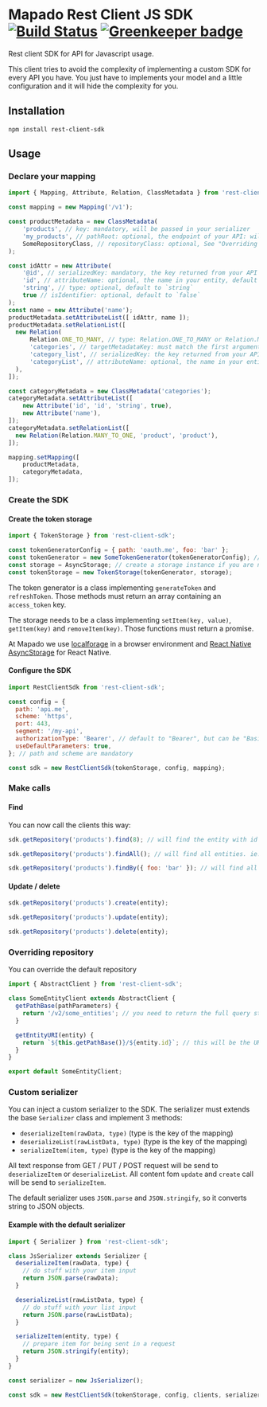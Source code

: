 # Mapado Rest Client JS SDK [![Build Status](https://travis-ci.org/mapado/rest-client-js-sdk.svg?branch=master)](https://travis-ci.org/mapado/rest-client-js-sdk) [![Greenkeeper badge](https://badges.greenkeeper.io/mapado/rest-client-js-sdk.svg)](https://greenkeeper.io/)

Rest client SDK for API for Javascript usage.

This client tries to avoid the complexity of implementing a custom SDK for every
API you have. You just have to implements your model and a little configuration
and it will hide the complexity for you.

## Installation

`npm install rest-client-sdk`

## Usage

### Declare your mapping

```js
import { Mapping, Attribute, Relation, ClassMetadata } from 'rest-client-sdk';

const mapping = new Mapping('/v1');

const productMetadata = new ClassMetadata(
    'products', // key: mandatory, will be passed in your serializer
    'my_products', // pathRoot: optional, the endpoint of your API: will be added to the mapping prefix ('/v1' here)
    SomeRepositoryClass, // repositoryClass: optional, See "Overriding repository" for more detail
);

const idAttr = new Attribute(
    '@id', // serializedKey: mandatory, the key returned from your API
    'id', // attributeName: optional, the name in your entity, default to the `serializedKey` attribute
    'string', // type: optional, default to `string`
    true // isIdentifier: optional, default to `false`
);
const name = new Attribute('name');
productMetadata.setAttributeList([ idAttr, name ]);
productMetadata.setRelationList([
  new Relation(
      Relation.ONE_TO_MANY, // type: Relation.ONE_TO_MANY or Relation.MANY_TO_ONE
      'categories', // targetMetadataKey: must match the first argument of `ClassMetadata` constructor of the target entity
      'category_list', // serializedKey: the key returned from your API
      'categoryList', // attributeName: optional, the name in your entity, default to the `serializedKey` attribute
  ),
]);

const categoryMetadata = new ClassMetadata('categories');
categoryMetadata.setAttributeList([
    new Attribute('id', 'id', 'string', true),
    new Attribute('name'),
]);
categoryMetadata.setRelationList([
  new Relation(Relation.MANY_TO_ONE, 'product', 'product'),
]);

mapping.setMapping([
    productMetadata,
    categoryMetadata,
]);
```

### Create the SDK

#### Create the token storage

```js
import { TokenStorage } from 'rest-client-sdk';

const tokenGeneratorConfig = { path: 'oauth.me', foo: 'bar' };
const tokenGenerator = new SomeTokenGenerator(tokenGeneratorConfig); // Some token generators are defined in `src/TokenGenerator/`
const storage = AsyncStorage; // create a storage instance if you are not on RN. In browser and node, localforage works fine
const tokenStorage = new TokenStorage(tokenGenerator, storage);
```

The token generator is a class implementing `generateToken` and `refreshToken`.
Those methods must return an array containing an `access_token` key.

The storage needs to be a class implementing `setItem(key, value)`,
`getItem(key)` and `removeItem(key)`. Those functions must return a promise.

At Mapado we use [localforage](http://mozilla.github.io/localForage/) in a
browser environment and
[React Native AsyncStorage](https://facebook.github.io/react-native/docs/asyncstorage.html)
for React Native.

#### Configure the SDK

```js
import RestClientSdk from 'rest-client-sdk';

const config = {
  path: 'api.me',
  scheme: 'https',
  port: 443,
  segment: '/my-api',
  authorizationType: 'Bearer', // default to "Bearer", but can be "Basic" or anything
  useDefaultParameters: true,
}; // path and scheme are mandatory

const sdk = new RestClientSdk(tokenStorage, config, mapping);
```

### Make calls

#### Find

You can now call the clients this way:

```js
sdk.getRepository('products').find(8); // will find the entity with id 8. ie. /v2/my_products/8

sdk.getRepository('products').findAll(); // will find all entities. ie. /v2/my_products

sdk.getRepository('products').findBy({ foo: 'bar' }); // will find all entities for the request: /v2/my_products?foo=bar
```

#### Update / delete

```js
sdk.getRepository('products').create(entity);

sdk.getRepository('products').update(entity);

sdk.getRepository('products').delete(entity);
```

### Overriding repository

You can override the default repository

```js
import { AbstractClient } from 'rest-client-sdk';

class SomeEntityClient extends AbstractClient {
  getPathBase(pathParameters) {
    return '/v2/some_entities'; // you need to return the full query string for the collection GET query
  }

  getEntityURI(entity) {
    return `${this.getPathBase()}/${entity.id}`; // this will be the URI used by update / delete script
  }
}

export default SomeEntityClient;
```

### Custom serializer

You can inject a custom serializer to the SDK. The serializer must extends the
base `Serializer` class and implement 3 methods:

* `deserializeItem(rawData, type)` (type is the key of the mapping)
* `deserializeList(rawListData, type)` (type is the key of the mapping)
* `serializeItem(item, type)` (type is the key of the mapping)

All text response from GET / PUT / POST request will be send to
`deserializeItem` or `deserializeList`. All content fom `update` and `create`
call will be send to `serializeItem`.

The default serializer uses `JSON.parse` and `JSON.stringify`, so it converts
string to JSON objects.

#### Example with the default serializer

```js
import { Serializer } from 'rest-client-sdk';

class JsSerializer extends Serializer {
  deserializeItem(rawData, type) {
    // do stuff with your item input
    return JSON.parse(rawData);
  }

  deserializeList(rawListData, type) {
    // do stuff with your list input
    return JSON.parse(rawListData);
  }

  serializeItem(entity, type) {
    // prepare item for being sent in a request
    return JSON.stringify(entity);
  }
}

const serializer = new JsSerializer();

const sdk = new RestClientSdk(tokenStorage, config, clients, serializer);
```

